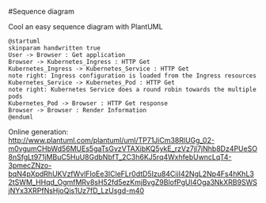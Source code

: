 #Sequence diagram

Cool an easy sequence diagram with PlantUML 
```
@startuml
skinparam handwritten true
User -> Browser : Get application
Browser -> Kubernetes_Ingress : HTTP Get
Kubernetes_Ingress -> Kubernetes_Service : HTTP Get
note right: Ingress configuration is loaded from the Ingress resources
Kubernetes_Service -> Kubernetes_Pod : HTTP Get
note right: Kubernetes Service does a round robin towards the multiple pods
Kubernetes_Pod -> Browser : HTTP Get response
Browser -> Browser : Render Information
@enduml
```
Online generation:
http://www.plantuml.com/plantuml/uml/TP71JiCm38RlUGg_02-m0vgumCHbWd56MUEs5gaTsGvzVTAXibKQ5ykE_rzVz7jl7jNhb8Dz4PUeSO8nSfgLt971jMBuC5HuU8GdbNbfT_2C3h6KJ5rq4WxhfebUwncLqT4-3pmecZNzo-bqN4pXpdRhUKVzfWvlFIoEe3ICleFLr0dtD5Izu84CiiI42NgL2Np4Fs4hKhL32tSWM_HHqd_OgmfMRv8sH52fd5ezKmjBvgZ9BlofPgUI4Oga3NkXRB9SWSjNYx3XRPfNsHjoQis1Uz7fD_LzUsgd-m40
